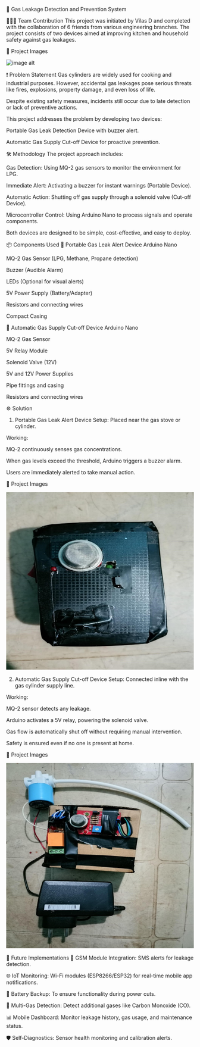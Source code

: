 🚨 Gas Leakage Detection and Prevention System

🧑‍🤝‍🧑 Team Contribution
This project was initiated by Vilas D and completed with the collaboration of 6 friends from various engineering branches.
The project consists of two devices aimed at improving kitchen and household safety against gas leakages.

📸 Project Images

![image alt]()

❗ Problem Statement
Gas cylinders are widely used for cooking and industrial purposes.
However, accidental gas leakages pose serious threats like fires, explosions, property damage, and even loss of life.

Despite existing safety measures, incidents still occur due to late detection or lack of preventive actions.

This project addresses the problem by developing two devices:

Portable Gas Leak Detection Device with buzzer alert.

Automatic Gas Supply Cut-off Device for proactive prevention.

🛠️ Methodology
The project approach includes:

Gas Detection: Using MQ-2 gas sensors to monitor the environment for LPG.

Immediate Alert: Activating a buzzer for instant warnings (Portable Device).

Automatic Action: Shutting off gas supply through a solenoid valve (Cut-off Device).

Microcontroller Control: Using Arduino Nano to process signals and operate components.

Both devices are designed to be simple, cost-effective, and easy to deploy.

📦 Components Used
🔹 Portable Gas Leak Alert Device
Arduino Nano

MQ-2 Gas Sensor (LPG, Methane, Propane detection)

Buzzer (Audible Alarm)

LEDs (Optional for visual alerts)

5V Power Supply (Battery/Adapter)

Resistors and connecting wires

Compact Casing

🔹 Automatic Gas Supply Cut-off Device
Arduino Nano

MQ-2 Gas Sensor

5V Relay Module

Solenoid Valve (12V)

5V and 12V Power Supplies

Pipe fittings and casing

Resistors and connecting wires

⚙️ Solution
1. Portable Gas Leak Alert Device
Setup: Placed near the gas stove or cylinder.

Working:

MQ-2 continuously senses gas concentrations.

When gas levels exceed the threshold, Arduino triggers a buzzer alarm.

Users are immediately alerted to take manual action.

📸 Project Images

![image alt](https://github.com/Vilasbd/Gas-leakage-detection-project-/blob/a3fe398d6dc00bff25c3b5c2e019f066d88c9fef/Picture1.jpg)

2. Automatic Gas Supply Cut-off Device
Setup: Connected inline with the gas cylinder supply line.

Working:

MQ-2 sensor detects any leakage.

Arduino activates a 5V relay, powering the solenoid valve.

Gas flow is automatically shut off without requiring manual intervention.

Safety is ensured even if no one is present at home.

📸 Project Images

![image alt](https://github.com/Vilasbd/Gas-leakage-detection-project-/blob/5e89e78153fd0402fa26ec980688686541d1fd49/Picture2.jpg)

🚀 Future Implementations
📱 GSM Module Integration: SMS alerts for leakage detection.

🌐 IoT Monitoring: Wi-Fi modules (ESP8266/ESP32) for real-time mobile app notifications.

🔋 Battery Backup: To ensure functionality during power cuts.

🧪 Multi-Gas Detection: Detect additional gases like Carbon Monoxide (CO).

📊 Mobile Dashboard: Monitor leakage history, gas usage, and maintenance status.

🛡️ Self-Diagnostics: Sensor health monitoring and calibration alerts.

